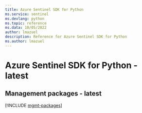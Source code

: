 ```yaml
---
title: Azure Sentinel SDK for Python
ms.service: sentinel
ms.devlang: python
ms.topic: reference
ms.data: 10/05/2022
author: lmazuel
description: Reference for Azure Sentinel SDK for Python
ms.author: lmazuel
---
```

# Azure Sentinel SDK for Python - latest

## Management packages - latest
[!INCLUDE [mgmt-packages](sentinel-mgmt-index.md)]